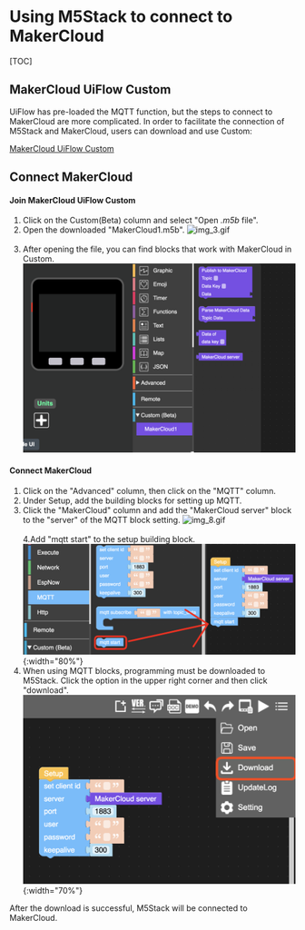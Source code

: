 # Using M5Stack to connect to MakerCloud

[TOC]

## MakerCloud UiFlow Custom
UiFlow has pre-loaded the MQTT function, but the steps to connect to MakerCloud are more complicated.
In order to facilitate the connection of M5Stack and MakerCloud, users can download and use Custom:

[MakerCloud UiFlow Custom](https://cutt.ly/makercloud)

## Connect MakerCloud

#### Join MakerCloud UiFlow Custom
1. Click on the Custom(Beta) column and select "Open *.m5b* file".
2. Open the downloaded "MakerCloud1.m5b".
![img_3.gif](img/img_3.gif)
</br></br>
3. After opening the file, you can find blocks that work with MakerCloud in Custom.
![img_4.png](img/img_4.png)

#### Connect MakerCloud
1. Click on the "Advanced" column, then click on the "MQTT" column.
2. Under Setup, add the building blocks for setting up MQTT.
3. Click the "MakerCloud" column and add the "MakerCloud server" block to the "server" of the MQTT block setting.
![img_8.gif](img/img_8.gif) 
</br></br>
4.Add "mqtt start" to the setup building block.
![img_9.png](img/img_9.png){:width="80%"}
5. When using MQTT blocks, programming must be downloaded to M5Stack. Click the option in the upper right corner and then click "download".
![img_7.png](img/img_7.png){:width="70%"}

After the download is successful, M5Stack will be connected to MakerCloud.